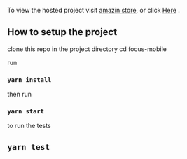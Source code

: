 To view the hosted project visit [amazin store](https://betka-project.web.app/), or click [Here](https://betka-project.web.app/) .

## How to setup the project

clone this repo
in the project directory cd focus-mobile

run

### `yarn install`

then run

### `yarn start`

to run the tests

## `yarn test`
